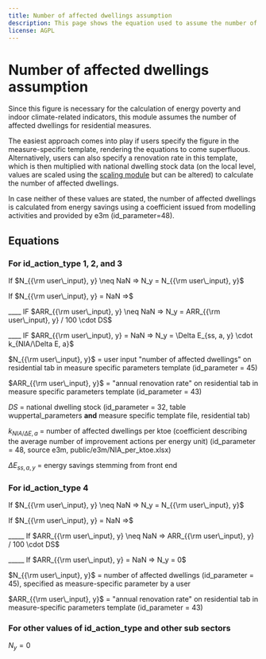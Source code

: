 ```yaml
---
title: Number of affected dwellings assumption
description: This page shows the equation used to assume the number of affected buildings for residential sector measures.
license: AGPL
---
```


<!--
© 2024 Fraunhofer-Gesellschaft e.V., München

SPDX-License-Identifier: AGPL-3.0-or-later
-->

Number of affected dwellings assumption
===

Since this figure is necessary for the calculation of energy poverty and indoor climate-related indicators, this
module assumes the number of affected dwellings for residential measures.

The easiest approach comes into play if users specify the figure in the measure-specific template, rendering the
equations to come superfluous. Alternatively, users can also specify a renovation rate in this template, which is
then multiplied with national dwelling stock data (on the local level, values are scaled using the [scaling module](./local_scaling.md)
but can be altered) to calculate the number of affected dwellings. 

In case neither of these values are stated, the number of affected dwellings is calculated from energy savings 
using a coefficient issued from modelling activities and provided by e3m (id_parameter=48).

Equations
-

### For id_action_type 1, 2, and 3
<a name = "Determination of N for id_action_type 1, 2, and 3"></a>

If $N_{{\rm user\_input}, y} \neq NaN => N_y = N_{{\rm user\_input}, y}$

If $N_{{\rm user\_input}, y} = NaN =>$ 

____ IF $ARR_{{\rm user\_input}, y} \neq NaN => N_y = ARR_{{\rm user\_input}, y} / 100 \cdot DS$

____ IF $ARR_{{\rm user\_input}, y} = NaN => N_y = \Delta E_{ss, a, y} \cdot k_{NIA/\Delta E, a}$

$N_{{\rm user\_input}, y}$ = user input "number of affected dwellings" on residential tab in measure specific parameters template (id_parameter = 45)

$ARR_{{\rm user\_input}, y}$ = "annual renovation rate" on residential tab in measure specific parameters template (id_parameter = 43)

$DS$ = national dwelling stock (id_parameter = 32, table wuppertal_parameters **and** measure specific template file, residential tab)

$k_{NIA/\Delta E, a}$ = number of affected dwellings per ktoe (coefficient describing the average number of improvement actions per energy unit) (id_parameter = 48, source e3m, public/e3m/NIA_per_ktoe.xlsx)

$\Delta E_{ss, a, y}$ = energy savings stemming from front end

### For id_action_type 4

If $N_{{\rm user\_input}, y} \neq NaN => N_y = N_{{\rm user\_input}, y}$

If $N_{{\rm user\_input}, y} = NaN =>$ 

_____ If $ARR_{{\rm user\_input}, y} \neq NaN => ARR_{{\rm user\_input}, y} / 100 \cdot DS$

_____ If $ARR_{{\rm user\_input}, y} = NaN => N_y = 0$

$N_{{\rm user\_input}, y}$ = number of affected dwellings (id_parameter = 45), specified as measure-specific parameter by a user

$ARR_{{\rm user\_input}, y}$ = "annual renovation rate" on residential tab in measure-specific parameters template (id_parameter = 43)

### For other values of id_action_type and other sub sectors

$N_y = 0$
